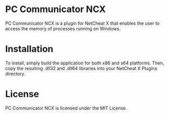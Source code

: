 # PC Communicator NCX
PC Communicator NCX is a plugin for NetCheat X that enables the user to access the memory of processes running on Windows.

# Installation
To install, simply build the application for both x86 and x64 platforms. Then, copy the resulting .dll32 and .dll64 libraries into your NetCheat X Plugins directory.

# License
PC Communicator NCX is licensed under the MIT License.